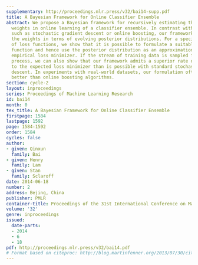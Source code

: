 ```yaml
---
supplementary: http://proceedings.mlr.press/v32/bai14-supp.pdf
title: A Bayesian Framework for Online Classifier Ensemble
abstract: We propose a Bayesian framework for recursively estimating the classifier
  weights in online learning of a classifier ensemble. In contrast with past methods,
  such as stochastic gradient descent or online boosting, our framework estimates
  the weights in terms of evolving posterior distributions. For a specified class
  of loss functions, we show that it is possible to formulate a suitably defined likelihood
  function and hence use the posterior distribution as an approximation to the global
  empirical loss minimizer. If the stream of training data is sampled from a stationary
  process, we can also show that our framework admits a superior rate of convergence
  to the expected loss minimizer than is possible with standard stochastic gradient
  descent. In experiments with real-world datasets, our formulation often performs
  better than online boosting algorithms.
section: cycle-2
layout: inproceedings
series: Proceedings of Machine Learning Research
id: bai14
month: 0
tex_title: A Bayesian Framework for Online Classifier Ensemble
firstpage: 1584
lastpage: 1592
page: 1584-1592
order: 1584
cycles: false
author:
- given: Qinxun
  family: Bai
- given: Henry
  family: Lam
- given: Stan
  family: Sclaroff
date: 2014-06-18
number: 2
address: Bejing, China
publisher: PMLR
container-title: Proceedings of the 31st International Conference on Machine Learning
volume: '32'
genre: inproceedings
issued:
  date-parts:
  - 2014
  - 6
  - 18
pdf: http://proceedings.mlr.press/v32/bai14.pdf
# Format based on citeproc: http://blog.martinfenner.org/2013/07/30/citeproc-yaml-for-bibliographies/
---
```

